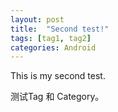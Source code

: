 ```yaml
---
layout: post
title:  "Second test!"
tags: [tag1, tag2]
categories: Android
---
```


This is my second test.

测试Tag 和 Category。
